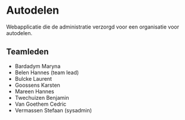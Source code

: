 Autodelen
=========

Webapplicatie die de administratie verzorgd voor een organisatie voor autodelen.

Teamleden
-----

  - Bardadym Maryna
  - Belen Hannes (team lead)
  - Bulcke Laurent
  - Goossens Karsten
  - Mareen Hannes
  - Twechuizen Benjamin
  - Van Goethem Cedric
  - Vermassen Stefaan (sysadmin)
